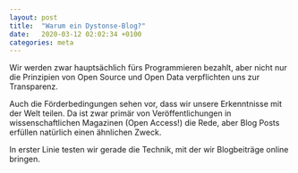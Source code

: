 ```yaml
---
layout: post
title:  "Warum ein Dystonse-Blog?"
date:   2020-03-12 02:02:34 +0100
categories: meta
---
```

Wir werden zwar hauptsächlich fürs Programmieren bezahlt, aber nicht nur die Prinzipien von Open Source und Open Data verpflichten uns zur Transparenz.

Auch die Förderbedingungen sehen vor, dass wir unsere Erkenntnisse mit der Welt teilen. Da ist zwar primär von Veröffentlichungen in wissenschaftlichen Magazinen (Open Access!) die Rede, aber Blog Posts erfüllen natürlich einen ähnlichen Zweck.

In erster Linie testen wir gerade die Technik, mit der wir Blogbeiträge online bringen.